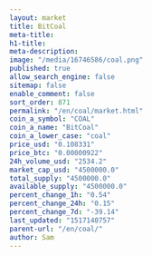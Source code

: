 ```yaml
---
layout: market
title: BitCoal
meta-title: 
h1-title: 
meta-description: 
image: "/media/16746586/coal.png"
published: true
allow_search_engine: false
sitemap: false
enable_comment: false
sort_order: 871
permalink: "/en/coal/market.html"
coin_a_symbol: "COAL"
coin_a_name: "BitCoal"
coin_a_lower_case: "coal"
price_usd: "0.108331"
price_btc: "0.00000922"
24h_volume_usd: "2534.2"
market_cap_usd: "4500000.0"
total_supply: "4500000.0"
available_supply: "4500000.0"
percent_change_1h: "0.54"
percent_change_24h: "0.15"
percent_change_7d: "-39.14"
last_updated: "1517140757"
parent-url: "/en/coal/"
author: Sam
---
```


